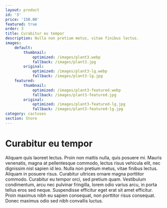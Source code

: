 ```yaml
---
layout: product
id: '3'
price: '150.00'
featured: true
order: 3
title: Curabitur eu tempor
description: Nulla non pretium metus, vitae finibus lectus.
images:
    default:
        thumbnail:
            optimized: /images/plant3.webp
            fallback: /images/plant3.jpg
        original:
            optimized: /images/plant3-lg.webp
            fallback: /images/plant3-lg.jpg
    featured: 
        thumbnail:
            optimized: /images/plant3-featured.webp
            fallback: /images/plant3-featured.jpg
        original:
            optimized: /images/plant3-featured-lg.jpg
            fallback: /images/plant3-featured-lg.jpg
category: cactuses
section: Store
---
```


# Curabitur eu tempor

Aliquam quis laoreet lectus. Proin non mattis nulla, quis posuere mi. Mauris venenatis, magna at pellentesque commodo, lectus risus vehicula elit, nec dignissim nisl sapien id leo. Nulla non pretium metus, vitae finibus lectus. Aliquam in posuere risus. Curabitur ultrices ornare magna porttitor commodo. Curabitur eu tempor orci, sed pretium quam. Vestibulum condimentum, arcu nec pulvinar fringilla, lorem odio varius arcu, in porta tellus eros sed neque. Suspendisse efficitur eget erat sit amet efficitur. Proin maximus nibh eu sapien consequat, non porttitor risus consequat. Donec maximus odio sed nibh convallis luctus.
